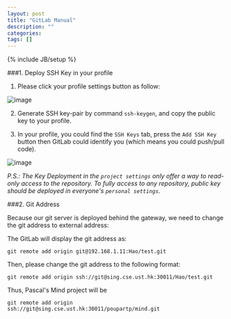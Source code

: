 ```yaml
---
layout: post
title: "GitLab Manual"
description: ""
categories: 
tags: []
---
```

{% include JB/setup %}


###1. Deploy SSH Key in your profile

1. Please click your profile settings button as follow:

![image](http://api.drp.io/files/54a3fe6e9215f.png)

2. Generate SSH key-pair by command `ssh-keygen`, and copy the public key to your profile. 

3. In your profile, you could find the `SSH Keys` tab, press the `Add SSH Key` button then GitLab could identify you (which means you could push/pull code).

![image](http://api.drp.io/files/54a3feba7605e.png)

_P.S.: The Key Deployment in the `project settings` only offer a way to read-only access to the repository. To fully access to any repository, public key should be deployed in everyone's `personal settings`._

###2. Git Address

Because our git server is deployed behind the gateway, we need to change the git address to external address:
    
The GitLab will display the git address as:

    git remote add origin git@192.168.1.11:Hao/test.git

Then, please change the git address to the following format:
    
    git remote add origin ssh://git@sing.cse.ust.hk:30011/Hao/test.git

Thus, Pascal's Mind project will be
    
    git remote add origin ssh://git@sing.cse.ust.hk:30011/poupartp/mind.git

